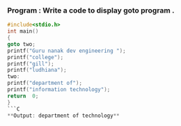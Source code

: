 ### Program : Write a code to display goto  program .
```C
#include<stdio.h>
int main()
{
goto two;
printf("Guru nanak dev engineering ");
printf("college");
printf("gill");
printf("ludhiana");
two:
printf("department of");
printf("information technology");
return  0;
}
```C
**Output: department of technology**

